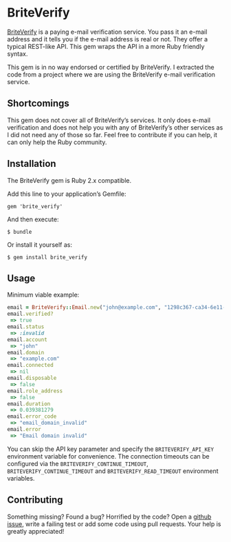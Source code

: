 # BriteVerify

[BriteVerify](http://www.briteverify.com/) is a paying e-mail verification service. You pass it an e-mail address and it tells you if the e-mail address is real or not. They offer a typical REST-like API. This gem wraps the API in a more Ruby friendly syntax.

This gem is in no way endorsed or certified by BriteVerify. I extracted the code from a project where we are using the BriteVerify e-mail verification service.

## Shortcomings

This gem does not cover all of BriteVerify’s services. It only does e-mail verification and does not help you with any of BriteVerify’s other services as I did not need any of those so far. Feel free to contribute if you can help, it can only help the Ruby community.

## Installation

The BriteVerify gem is Ruby 2.x compatible.

Add this line to your application’s Gemfile:

    gem 'brite_verify'

And then execute:

    $ bundle

Or install it yourself as:

    $ gem install brite_verify

## Usage

Minimum viable example:

```ruby
email = BriteVerify::Email.new("john@example.com", "1298c367-ca34-6e11-3ab5-56027f1d1ec7")
email.verified?
 => true
email.status
 => :invalid
email.account
 => "john"
email.domain
 => "example.com"
email.connected
 => nil
email.disposable
 => false 
email.role_address
 => false 
email.duration
 => 0.039381279
email.error_code
 => "email_domain_invalid"
email.error
 => "Email domain invalid"
```

You can skip the API key parameter and specify the `BRITEVERIFY_API_KEY` environment variable for convenience. The connection timeouts can be configured via the `BRITEVERIFY_CONTINUE_TIMEOUT`, `BRITEVERIFY_CONTINUE_TIMEOUT` and `BRITEVERIFY_READ_TIMEOUT` environment variables.

## Contributing

Something missing? Found a bug? Horrified by the code? Open a [github issue](https://github.com/cimm/brite_verify/issues), write a failing test or add some code using pull requests. Your help is greatly appreciated!
